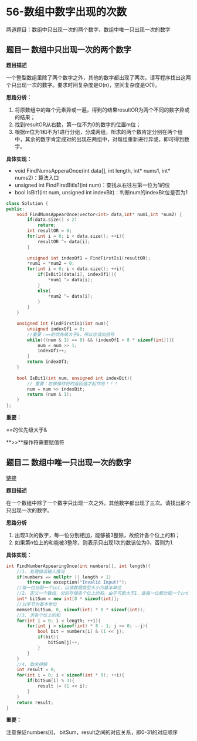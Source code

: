 # 56-数组中数字出现的次数

两道题目：数组中只出现一次的两个数字、数组中唯一只出现一次的数字

## 题目一 数组中只出现一次的两个数字

**题目描述**

一个整型数组里除了两个数字之外，其他的数字都出现了两次。请写程序找出这两个只出现一次的数字。要求时间复杂度是O(n)，空间复杂度是O(1)。

**思路分析：**

1. 将原数组中的每个元素异或一遍，得到的结果resultOR为两个不同的数字异或的结果；
2. 找到resultOR从右数，第一位不为0的数字的位置m位；
3. 根据m位为1和不为1进行分组，分成两组，所求的两个数肯定分别在两个组中，其余的数字肯定成对的出现在两组中，对每组重新进行异或，即可得到数字。

**具体实现：**

- void FindNumsApperaOnce(int data[], int length, int* nums1, int* nums2)：算法入口
- unsigned int FindFirstBitIs1(int num)：查找从右往左第一位为1的位
- bool IsBit1(int num, unsigned int indexBit)：判断num的indexBit位是否为1

```c++
class Solution {
public:
    void FindNumsAppearOnce(vector<int> data,int* num1,int *num2) {
        if(data.size() < 2)
            return;
        int resultOR = 0;
        for(int i = 0; i < data.size(); ++i){
            resultOR ^= data[i];
        }
        
        unsigned int indexOf1 = FindFirstIs1(resultOR);
        *num1 = *num2 = 0;
        for(int i = 0; i < data.size(); ++i){
            if(IsBit1(data[i], indexOf1)){
                *num1 ^= data[i];
            }
            else{
                *num2 ^= data[i];
            }
        }
    }
    
    unsigned int FindFirstIs1(int num){
        unsigned indexOf1 = 0;
        //重要：==的优先级大于&，所以应该加括号
        while(((num & 1) == 0) && (indexOf1 < 8 * sizeof(int))){
            num = num >> 1;
            indexOf1++;
        }
        return indexOf1;
    }
    
    bool IsBit1(int num, unsigned int indexBit){
        // 重要：右移操作符的返回值才起作用！！！
        num = num >> indexBit;
        return (num & 1);
    }
};
```

**重要：**

==的优先级大于&

**>>**操作符需要赋值符

## 题目二 数组中唯一只出现一次的数字

[链接](https://leetcode-cn.com/problems/single-number-ii/)

**题目描述**

在一个数组中除了一个数字只出现一次之外，其他数字都出现了三次。请找出那个只出现一次的数字。

**思路分析**

1. 出现3次的数字，每一位分别相加，能够被3整除，故统计各个位上的和；
2. 如果第n位上的和能被3整除，则表示只出现1次的数该位为0，否则为1.

**具体实现：**

```c++
int FindNumberAppearingOnce(int numbers[], int length){
    //1. 处理错误输入情况
    if(numbers == nullptr || length < 1)
        throw new exception("Invalid Input!");
    //每一位分配一个int，以该数据类型大小为基本单位
    //2. 定义一个数组，分别存储各个位上的和，由于可能大于1，故每一位都分配一个int
    int* bitSum = new int[8 * sizeof(int)];
    //以字节为基本单位
    memset(bitSum, 0, sizeof(int) * 8 * sizeof(int));
    //3. 求各个位上的和
    for(int i = 0; i < length; ++i){
        for(int j = sizeof(int) * 8 - 1; j >= 0; --j){
            bool bit = numbers[i] & (1 << j);
            if(bit){
                bitSum[j]++;
            }
        }
    }
    //4. 取余得解
    int result = 0;
    for(int i = 0; i < sizeof(int * 8); ++i){
        if(bitSum[i] % 3){
            result |= (1 << i);
        }
    }
    return result;
}
```

**重要：**

注意保证numbers[i]， bitSum，result之间的对应关系，即0-31的对应顺序